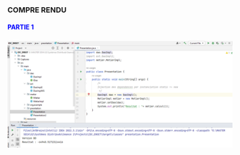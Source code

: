 <h3>COMPRE RENDU</h3>
<h4 style="color:blue;">PARTIE 1</h4>
<h5 ></h5>
<img src="Captures/img.png">
